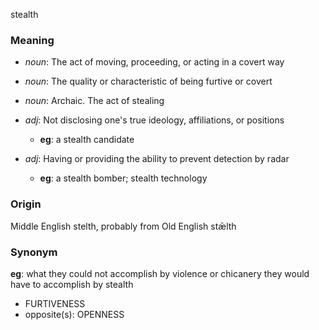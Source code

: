 stealth
### Meaning
+ _noun_: The act of moving, proceeding, or acting in a covert way
+ _noun_: The quality or characteristic of being furtive or covert
+ _noun_: Archaic. The act of stealing

+ _adj_: Not disclosing one's true ideology, affiliations, or positions
    + __eg__: a stealth candidate
+ _adj_: Having or providing the ability to prevent detection by radar
    + __eg__: a stealth bomber; stealth technology

### Origin

Middle English stelth, probably from Old English stǣlth

### Synonym

__eg__: what they could not accomplish by violence or chicanery they would have to accomplish by stealth

+ FURTIVENESS
+ opposite(s): OPENNESS


